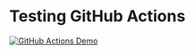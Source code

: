 # Testing GitHub Actions
[![GitHub Actions Demo](https://github.com/ntorvik/testing/actions/workflows/github-actions-demo.yml/badge.svg)](https://github.com/ntorvik/testing/actions/workflows/github-actions-demo.yml)

